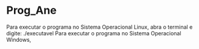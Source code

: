 # Prog_Ane
Para executar o programa no Sistema Operacional Linux, abra o terminal e digite:
./executavel
Para executar o programa no Sistema Operacional Windows,
